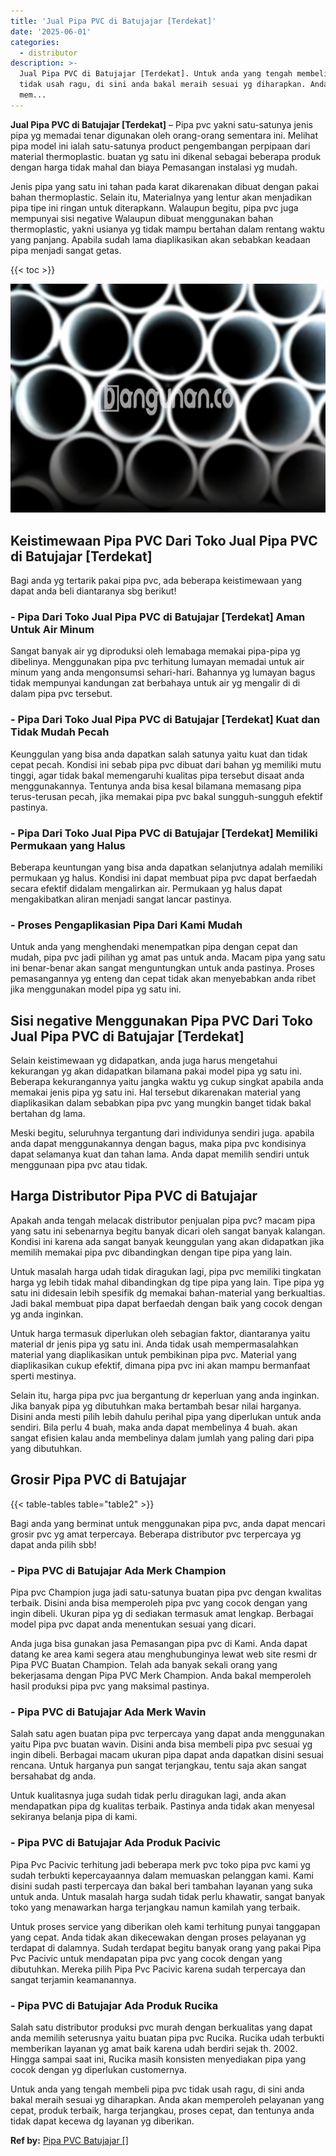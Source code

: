 ```yaml
---
title: 'Jual Pipa PVC di Batujajar [Terdekat]'
date: '2025-06-01'
categories:
  - distributor
description: >-
  Jual Pipa PVC di Batujajar [Terdekat]. Untuk anda yang tengah membeli pipa pvc
  tidak usah ragu, di sini anda bakal meraih sesuai yg diharapkan. Anda akan
  mem...
---
```


**Jual Pipa PVC di Batujajar \[Terdekat\]** – Pipa pvc yakni satu-satunya jenis pipa yg memadai tenar digunakan oleh orang-orang sementara ini. Melihat pipa model ini ialah satu-satunya product pengembangan perpipaan dari material thermoplastic. buatan yg satu ini dikenal sebagai beberapa produk dengan harga tidak mahal dan biaya Pemasangan instalasi yg mudah.

Jenis pipa yang satu ini tahan pada karat dikarenakan dibuat dengan pakai bahan thermoplastic. Selain itu, Materialnya yang lentur akan menjadikan pipa tipe ini ringan untuk diterapkann. Walaupun begitu, pipa pvc juga mempunyai sisi negative Walaupun dibuat menggunakan bahan thermoplastic, yakni usianya yg tidak mampu bertahan dalam rentang waktu yang panjang. Apabila sudah lama diaplikasikan akan sebabkan keadaan pipa menjadi sangat getas.

{{< toc >}}

![Jual Pipa PVC di Batujajar [Terdekat]](/images/jaul-pipa-pvc-28.png)

## Keistimewaan Pipa PVC Dari Toko Jual Pipa PVC di Batujajar \[Terdekat\]

Bagi anda yg tertarik pakai pipa pvc, ada beberapa keistimewaan yang dapat anda beli diantaranya sbg berikut!

### \- Pipa Dari Toko Jual Pipa PVC di Batujajar \[Terdekat\] Aman Untuk Air Minum

Sangat banyak air yg diproduksi oleh lemabaga memakai pipa-pipa yg dibelinya. Menggunakan pipa pvc terhitung lumayan memadai untuk air minum yang anda mengonsumsi sehari-hari. Bahannya yg lumayan bagus tidak mempunyai kandungan zat berbahaya untuk air yg mengalir di di dalam pipa pvc tersebut.

### \- Pipa Dari Toko Jual Pipa PVC di Batujajar \[Terdekat\] Kuat dan Tidak Mudah Pecah

Keunggulan yang bisa anda dapatkan salah satunya yaitu kuat dan tidak cepat pecah. Kondisi ini sebab pipa pvc dibuat dari bahan yg memiliki mutu tinggi, agar tidak bakal memengaruhi kualitas pipa tersebut disaat anda menggunakannya. Tentunya anda bisa kesal bilamana memasang pipa terus-terusan pecah, jika memakai pipa pvc bakal sungguh-sungguh efektif pastinya.

### \- Pipa Dari Toko Jual Pipa PVC di Batujajar \[Terdekat\] Memiliki Permukaan yang Halus

Beberapa keuntungan yang bisa anda dapatkan selanjutnya adalah memiliki permukaan yg halus. Kondisi ini dapat membuat pipa pvc dapat berfaedah secara efektif didalam mengalirkan air. Permukaan yg halus dapat mengakibatkan aliran menjadi sangat lancar pastinya.

### \- Proses Pengaplikasian Pipa Dari Kami Mudah

Untuk anda yang menghendaki menempatkan pipa dengan cepat dan mudah, pipa pvc jadi pilihan yg amat pas untuk anda. Macam pipa yang satu ini benar-benar akan sangat menguntungkan untuk anda pastinya. Proses pemasangannya yg enteng dan cepat tidak akan menyebabkan anda ribet jika menggunakan model pipa yg satu ini.

## Sisi negative Menggunakan Pipa PVC Dari Toko Jual Pipa PVC di Batujajar \[Terdekat\]

Selain keistimewaan yg didapatkan, anda juga harus mengetahui kekurangan yg akan didapatkan bilamana pakai model pipa yg satu ini. Beberapa kekurangannya yaitu jangka waktu yg cukup singkat apabila anda memakai jenis pipa yg satu ini. Hal tersebut dikarenakan material yang diaplikasikan dalam sebabkan pipa pvc yang mungkin banget tidak bakal bertahan dg lama.

Meski begitu, seluruhnya tergantung dari individunya sendiri juga. apabila anda dapat menggunakannya dengan bagus, maka pipa pvc kondisinya dapat selamanya kuat dan tahan lama. Anda dapat memilih sendiri untuk menggunaan pipa pvc atau tidak.

## Harga Distributor Pipa PVC di Batujajar

Apakah anda tengah melacak distributor penjualan pipa pvc? macam pipa yang satu ini sebenarnya begitu banyak dicari oleh sangat banyak kalangan. Kondisi ini karena ada sangat banyak keunggulan yang akan didapatkan jika memilih memakai pipa pvc dibandingkan dengan tipe pipa yang lain.

Untuk masalah harga udah tidak diragukan lagi, pipa pvc memiliki tingkatan harga yg lebih tidak mahal dibandingkan dg tipe pipa yang lain. Tipe pipa yg satu ini didesain lebih spesifik dg memakai bahan-material yang berkualtias. Jadi bakal membuat pipa dapat berfaedah dengan baik yang cocok dengan yg anda inginkan.

Untuk harga termasuk diperlukan oleh sebagian faktor, diantaranya yaitu material dr jenis pipa yg satu ini. Anda tidak usah mempermasalahkan material yang diaplikasikan untuk pembikinan pipa pvc. Material yang diaplikasikan cukup efektif, dimana pipa pvc ini akan mampu bermanfaat sperti mestinya.

Selain itu, harga pipa pvc jua bergantung dr keperluan yang anda inginkan. Jika banyak pipa yg dibutuhkan maka bertambah besar nilai harganya. Disini anda mesti pilih lebih dahulu perihal pipa yang diperlukan untuk anda sendiri. Bila perlu 4 buah, maka anda dapat membelinya 4 buah. akan sangat efisien kalau anda membelinya dalam jumlah yang paling dari pipa yang dibutuhkan.

## Grosir Pipa PVC di Batujajar

{{< table-tables table="table2" >}}

Bagi anda yang berminat untuk menggunakan pipa pvc, anda dapat mencari grosir pvc yg amat terpercaya. Beberapa distributor pvc terpercaya yg dapat anda pilih sbb!

### \- Pipa PVC di Batujajar Ada Merk Champion

Pipa pvc Champion juga jadi satu-satunya buatan pipa pvc dengan kwalitas terbaik. Disini anda bisa memperoleh pipa pvc yang cocok dengan yang ingin dibeli. Ukuran pipa yg di sediakan termasuk amat lengkap. Berbagai model pipa pvc dapat anda menentukan sesuai yang dicari.

Anda juga bisa gunakan jasa Pemasangan pipa pvc di Kami. Anda dapat datang ke area kami segera atau menghubunginya lewat web site resmi dr Pipa PVC Buatan Champion. Telah ada banyak sekali orang yang bekerjasama dengan Pipa PVC Merk Champion. Anda bakal memperoleh hasil produksi pipa pvc yang maksimal pastinya.

### \- Pipa PVC di Batujajar Ada Merk Wavin

Salah satu agen buatan pipa pvc terpercaya yang dapat anda menggunakan yaitu Pipa pvc buatan wavin. Disini anda bisa membeli pipa pvc sesuai yg ingin dibeli. Berbagai macam ukuran pipa dapat anda dapatkan disini sesuai rencana. Untuk harganya pun sangat terjangkau, tentu saja akan sangat bersahabat dg anda.

Untuk kualitasnya juga sudah tidak perlu diragukan lagi, anda akan mendapatkan pipa dg kualitas terbaik. Pastinya anda tidak akan menyesal sekiranya belanja pipa di kami.

### \- Pipa PVC di Batujajar Ada Produk Pacivic

Pipa Pvc Pacivic terhitung jadi beberapa merk pvc toko pipa pvc kami yg sudah terbukti kepercayaannya dalam memuaskan pelanggan kami. Kami disini sudah pasti terpercaya dan bakal beri tambahan layanan yang suka untuk anda. Untuk masalah harga sudah tidak perlu khawatir, sangat banyak toko yang menawarkan harga terjangkau namun kamilah yang terbaik.

Untuk proses service yang diberikan oleh kami terhitung punyai tanggapan yang cepat. Anda tidak akan dikecewakan dengan proses pelayanan yg terdapat di dalamnya. Sudah terdapat begitu banyak orang yang pakai Pipa Pvc Pacivic untuk mendapatan pipa pvc yang cocok dengan yang dibutuhkan. Mereka pilih Pipa Pvc Pacivic karena sudah terpercaya dan sangat terjamin keamanannya.

### \- Pipa PVC di Batujajar Ada Produk Rucika

Salah satu distributor produksi pvc murah dengan berkualitas yang dapat anda memilih seterusnya yaitu buatan pipa pvc Rucika. Rucika udah terbukti memberikan layanan yg amat baik karena udah berdiri sejak th. 2002. Hingga sampai saat ini, Rucika masih konsisten menyediakan pipa yang cocok dengan yg diperlukan customernya.

Untuk anda yang tengah membeli pipa pvc tidak usah ragu, di sini anda bakal meraih sesuai yg diharapkan. Anda akan memperoleh pelayanan yang cepat, produk terbaik, harga terjangkau, proses cepat, dan tentunya anda tidak dapat kecewa dg layanan yg diberikan.

**Ref by:** [Pipa PVC Batujajar []](https://id.wikipedia.org/wiki/Pipa)
